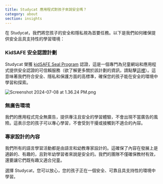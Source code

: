 ```yaml
---
title: Studycat 應用程式對孩子來說安全嗎？
category: about
section: insights
---
```

在 Studycat，我們將您孩子的安全和隱私視為首要任務。以下是我們如何確保提供安全且具支持性的學習環境：


### KidSAFE 安全認證計劃


Studycat 榮獲 [kidSAFE Seal Program](https://www.kidsafeseal.com/certifiedproducts/studycat_fun_appseries.html) 認證，這是一個專門為兒童網站和應用程式提供安全認證的可信賴服務（欲了解更多關於該計劃的資訊，請點擊[這裡](https://www.kidsafeseal.com/aboutourprogram.html)）。這意味著我們符合安全、隱私和保護方面的高標準，確保您的孩子能在安全的環境中學習和探索。


![Screenshot 2024-07-08 at 1.36.24 PM.png](https://help.studycat.com/hc/article_attachments/34779667893401)


### 無廣告環境


我們的應用程式完全無廣告，提供專注且安全的學習體驗，不會出現不當廣告的風險。這表示您的孩子可以專心學習，不會受到干擾或接觸到不適合的內容。


### 專家設計的內容


我們所有的語言學習活動都是由語言和幼教專家設計的。這確保了內容在發展上是適齡的、有趣的，且對年幼學習者來說是安全的。我們的團隊不僅確保教材有效，還要讓它們既有趣又適合兒童。


選擇 Studycat，您可以放心，您的孩子正在一個安全、可靠且具支持性的環境中學習。